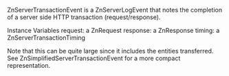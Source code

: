 ZnServerTransactionEvent is a ZnServerLogEvent that notes the completion of a server side HTTP transaction (request/response).Instance Variables	request: a ZnRequest	response:	a ZnResponse	timing: a ZnServerTransactionTimingNote that this can be quite large since it includes the entities transferred. See ZnSimplifiedServerTransactionEvent for a more compact representation.